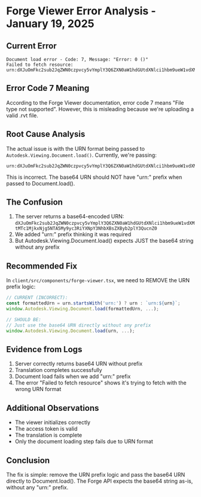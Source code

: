 # Forge Viewer Error Analysis - January 19, 2025

## Current Error
```
Document load error - Code: 7, Message: "Error: 0 ()"
Failed to fetch resource: urn:dXJuOmFkc2sub2JqZWN0czpvcy5vYmplY3Q6ZXN0aW1hdGUtdXNlci1hbm9ueW1vdXMtMTc1MjkxNjg5NTA5My9yc3RiYXNpY3NhbXBsZXByb2plY3QucnZ0
```

## Error Code 7 Meaning
According to the Forge Viewer documentation, error code 7 means "File type not supported". However, this is misleading because we're uploading a valid .rvt file.

## Root Cause Analysis
The actual issue is with the URN format being passed to `Autodesk.Viewing.Document.load()`. Currently, we're passing:
```
urn:dXJuOmFkc2sub2JqZWN0czpvcy5vYmplY3Q6ZXN0aW1hdGUtdXNlci1hbm9ueW1vdXMtMTc1MjkxNjg5NTA5My9yc3RiYXNpY3NhbXBsZXByb2plY3QucnZ0
```

This is incorrect. The base64 URN should NOT have "urn:" prefix when passed to Document.load().

## The Confusion
1. The server returns a base64-encoded URN: `dXJuOmFkc2sub2JqZWN0czpvcy5vYmplY3Q6ZXN0aW1hdGUtdXNlci1hbm9ueW1vdXMtMTc1MjkxNjg5NTA5My9yc3RiYXNpY3NhbXBsZXByb2plY3QucnZ0`
2. We added "urn:" prefix thinking it was required
3. But Autodesk.Viewing.Document.load() expects JUST the base64 string without any prefix

## Recommended Fix
In `client/src/components/forge-viewer.tsx`, we need to REMOVE the URN prefix logic:

```javascript
// CURRENT (INCORRECT):
const formattedUrn = urn.startsWith('urn:') ? urn : `urn:${urn}`;
window.Autodesk.Viewing.Document.load(formattedUrn, ...);

// SHOULD BE:
// Just use the base64 URN directly without any prefix
window.Autodesk.Viewing.Document.load(urn, ...);
```

## Evidence from Logs
1. Server correctly returns base64 URN without prefix
2. Translation completes successfully
3. Document load fails when we add "urn:" prefix
4. The error "Failed to fetch resource" shows it's trying to fetch with the wrong URN format

## Additional Observations
- The viewer initializes correctly
- The access token is valid
- The translation is complete
- Only the document loading step fails due to URN format

## Conclusion
The fix is simple: remove the URN prefix logic and pass the base64 URN directly to Document.load(). The Forge API expects the base64 string as-is, without any "urn:" prefix.
